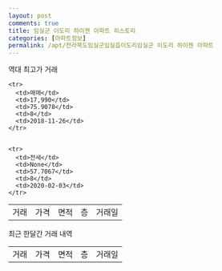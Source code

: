 ```yaml
---
layout: post
comments: true
title: 임실군 이도리 하이젠 아파트 히스토리
categories: [아파트정보]
permalink: /apt/전라북도임실군임실읍이도리임실군 이도리 하이젠 아파트
---
```


역대 최고가 거래
<table class="sortable">
    <tr>
      <td>거래</td>
      <td>가격</td>
      <td>면적</td>
      <td>층</td>
      <td>거래일</td>
    </tr>
    
    <tr>
      <td>매매</td>
      <td>17,990</td>
      <td>75.9078</td>
      <td>8</td>
      <td>2018-11-26</td>
    </tr>
        
    
    <tr>
      <td>전세</td>
      <td>None</td>
      <td>57.7067</td>
      <td>8</td>
      <td>2020-02-03</td>
    </tr>
        
    
</table>

최근 한달간 거래 내역

<font size='small'>
<table class="sortable">
    <tr>
      <td>거래</td>
      <td>가격</td>
      <td>면적</td>
      <td>층</td>
      <td>거래일</td>
    </tr>

</table>
</font>

